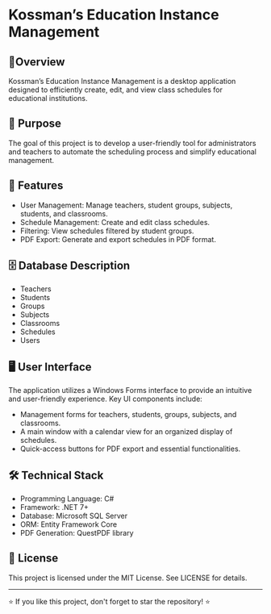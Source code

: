 # Kossman’s Education Instance Management

## 📌Overview

Kossman’s Education Instance Management is a desktop application designed to efficiently create, edit, and view class schedules for educational institutions.

## 🎯 Purpose

The goal of this project is to develop a user-friendly tool for administrators and teachers to automate the scheduling process and simplify educational management.

## 🚀 Features

- User Management: Manage teachers, student groups, subjects, students, and classrooms.
- Schedule Management: Create and edit class schedules.
- Filtering: View schedules filtered by student groups.
- PDF Export: Generate and export schedules in PDF format.

## 🗄 Database Description

- Teachers
- Students
- Groups
- Subjects
- Classrooms
- Schedules
- Users

## 🖥 User Interface

The application utilizes a Windows Forms interface to provide an intuitive and user-friendly experience. Key UI components include:

- Management forms for teachers, students, groups, subjects, and classrooms.
- A main window with a calendar view for an organized display of schedules.
- Quick-access buttons for PDF export and essential functionalities.

## 🛠 Technical Stack

- Programming Language: C#
- Framework: .NET 7+
- Database: Microsoft SQL Server
- ORM: Entity Framework Core
- PDF Generation: QuestPDF library

## 📜 License

This project is licensed under the MIT License. See LICENSE for details.

---

⭐ If you like this project, don't forget to star the repository! ⭐
